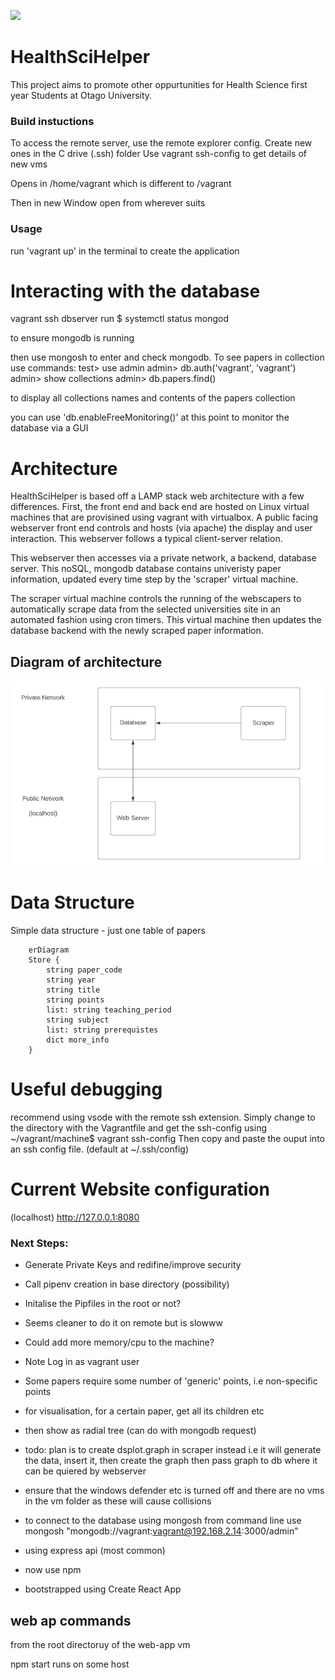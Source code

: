 [![](https://data.jsdelivr.com/v1/package/npm/echarts/badge)](https://www.jsdelivr.com/package/npm/echarts)

# HealthSciHelper
 
This project aims to promote other oppurtunities for Health Science first year 
Students at Otago University. 

 ### Build instuctions 
 To access the remote server, use the remote explorer config.
 Create new ones in the C drive (.ssh) folder 
 Use vagrant ssh-config to get details of new vms

 Opens in /home/vagrant which is different to /vagrant

Then in new Window open from wherever suits

### Usage
run 'vagrant up' in the terminal to create the application

# Interacting with the database
vagrant ssh dbserver
run 
$ systemctl status mongod

to ensure mongodb is running

then use mongosh to enter and check mongodb. 
To see papers in collection use commands:
test> use admin
admin> db.auth('vagrant', 'vagrant')
admin> show collections
admin> db.papers.find()

to display all collections names and contents of the papers collection

you can use 'db.enableFreeMonitoring()' at this point to monitor the 
database via a GUI


# Architecture

HealthSciHelper is based off a LAMP stack web architecture with a few differences.
First, the front end and back end are hosted on Linux virtual machines that are provisined using vagrant with virtualbox.
A public facing webserver front end controls and hosts (via apache) the display and user interaction. 
This webserver follows a typical client-server relation.

This webserver then accesses via a private network, a backend, database server.
This noSQL, mongodb database contains univeristy paper information, updated every time step by the 'scraper' virtual machine.

The scraper virtual machine controls the running of the webscapers to automatically scrape data from the selected
universities site in an automated fashion using cron timers. This virtual machine then updates the database backend 
with the newly scraped paper information. 

## Diagram of architecture 
![alt text](https://github.com/hadwi537/HealthSciHelper/blob/main/docs-assets/Diagram.PNG?raw=true)

# Data Structure

Simple data structure - just one table of papers 

```mermaid
    erDiagram
    Store {
        string paper_code
        string year
        string title
        string points
        list: string teaching_period
        string subject
        list: string prerequistes
        dict more_info
    }
```
# Useful debugging 

recommend using vsode with the remote ssh extension. 
Simply change to the directory with the Vagrantfile
and get the ssh-config using 
~/vagrant/machine$ vagrant ssh-config
Then copy and paste the ouput into an ssh config file.
(default at ~/.ssh/config)

# Current Website configuration 

(localhost)
http://127.0.0.1:8080

### Next Steps:

* Generate Private Keys and redifine/improve security

* Call pipenv creation in base directory (possibility)

* Initalise the Pipfiles in the root or not?
* Seems cleaner to do it on remote but is slowww
* Could add more memory/cpu to the machine?

* Note Log in as vagrant user

* Some papers require some number of 'generic' points, i.e non-specific points

* for visualisation, for a certain paper, get all its children etc
* then show as radial tree (can do with mongodb request)

* todo: plan is to create dsplot.graph in scraper instead
i.e it will generate the data, insert it, then create the graph then pass graph to db where it can 
be quiered by webserver

* ensure that the windows defender etc is turned off and there are no vms in the vm folder as these will cause collisions

* to connect to the database using mongosh from command line use mongosh "mongodb://vagrant:vagrant@192.168.2.14:3000/admin"

* using express api (most common)

* now use npm

* bootstrapped using Create React App


## web ap commands

from the root directoruy of the web-app vm

npm start 
runs on some host
